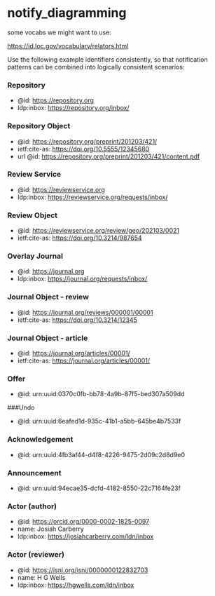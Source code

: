 # notify_diagramming

some vocabs we might want to use:

https://id.loc.gov/vocabulary/relators.html



Use the following example identifiers consistently, so that notification patterns can be combined into logically consistent scenarios:

### Repository
* @id: https://repository.org
* ldp:inbox: https://repository.org/inbox/

### Repository Object
* @id: https://repository.org/preprint/201203/421/
* ietf:cite-as: https://doi.org/10.5555/12345680
* url @id: https://repository.org/preprint/201203/421/content.pdf

### Review Service
* @id: https://reviewservice.org
* ldp:inbox: https://reviewservice.org/requests/inbox/

### Review Object
* @id: https://reviewservice.org/review/geo/202103/0021
* ietf:cite-as: https://doi.org/10.3214/987654

### Overlay Journal
* @id: https://journal.org
* ldp:inbox: https://journal.org/requests/inbox/

### Journal Object - review
* @id: https://journal.org/reviews/000001/00001
* ietf:cite-as: https://doi.org/10.3214/12345

### Journal Object - article
* @id: https://journal.org/articles/00001/
* ietf:cite-as: https://journal.org/articles/00001/

### Offer
* @id: urn:uuid:0370c0fb-bb78-4a9b-87f5-bed307a509dd

###Undo
* @id: urn:uuid:6eafed1d-935c-41b1-a5bb-645be4b7533f

### Acknowledgement
* @id: urn:uuid:4fb3af44-d4f8-4226-9475-2d09c2d8d9e0

### Announcement
* @id: urn:uuid:94ecae35-dcfd-4182-8550-22c7164fe23f

### Actor (author)
* @id: https://orcid.org/0000-0002-1825-0097
* name: Josiah Carberry
* ldp:inbox: https://josiahcarberry.com/ldn/inbox

### Actor (reviewer)
* @id: https://isni.org/isni/0000000122832703
* name: H G Wells
* ldp:inbox: https://hgwells.com/ldn/inbox